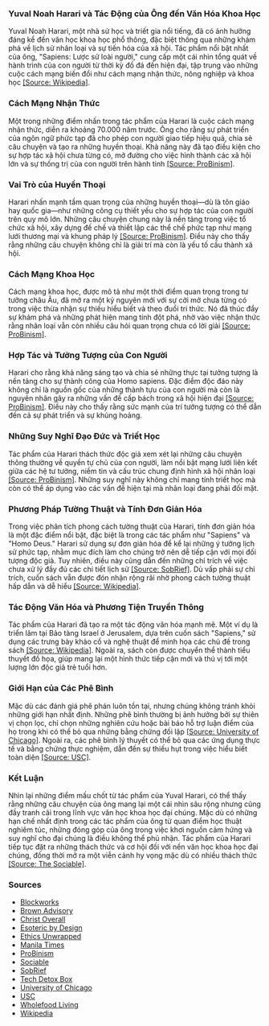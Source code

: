 ### Yuval Noah Harari và Tác Động của Ông đến Văn Hóa Khoa Học

Yuval Noah Harari, một nhà sử học và triết gia nổi tiếng, đã có ảnh hưởng đáng kể đến văn học khoa học phổ thông, đặc biệt thông qua những khám phá về lịch sử nhân loại và sự tiến hóa của xã hội. Tác phẩm nổi bật nhất của ông, "Sapiens: Lược sử loài người," cung cấp một cái nhìn tổng quát về hành trình của con người từ thời kỳ đồ đá đến hiện đại, tập trung vào những cuộc cách mạng biến đổi như cách mạng nhận thức, nông nghiệp và khoa học <a href="https://en.wikipedia.org/wiki/Sapiens:_A_Brief_History_of_Humankind">[Source: Wikipedia]</a>.

### Cách Mạng Nhận Thức

Một trong những điểm nhấn trong tác phẩm của Harari là cuộc cách mạng nhận thức, diễn ra khoảng 70.000 năm trước. Ông cho rằng sự phát triển của ngôn ngữ phức tạp đã cho phép con người giao tiếp hiệu quả, chia sẻ câu chuyện và tạo ra những huyền thoại. Khả năng này đã tạo điều kiện cho sự hợp tác xã hội chưa từng có, mở đường cho việc hình thành các xã hội lớn và sự thống trị của con người trên hành tinh <a href="https://www.probinism.com/sapiens-the-book-of-three-pivotal-revolutions/">[Source: ProBinism]</a>.

### Vai Trò của Huyền Thoại

Harari nhấn mạnh tầm quan trọng của những huyền thoại—dù là tôn giáo hay quốc gia—như những công cụ thiết yếu cho sự hợp tác của con người trên quy mô lớn. Những câu chuyện chung này là nền tảng trong việc tổ chức xã hội, xây dựng đế chế và thiết lập các thể chế phức tạp như mạng lưới thương mại và khung pháp lý <a href="https://www.probinism.com/sapiens-the-book-of-three-pivotal-revolutions/">[Source: ProBinism]</a>. Điều này cho thấy rằng những câu chuyện không chỉ là giải trí mà còn là yếu tố cấu thành xã hội.

### Cách Mạng Khoa Học

Cách mạng khoa học, được mô tả như một thời điểm quan trọng trong tư tưởng châu Âu, đã mở ra một kỷ nguyên mới với sự cởi mở chưa từng có trong việc thừa nhận sự thiếu hiểu biết và theo đuổi tri thức. Nó đã thúc đẩy sự khám phá và những phát hiện mang tính đột phá, nhờ vào việc nhận thức rằng nhân loại vẫn còn nhiều câu hỏi quan trọng chưa có lời giải <a href="https://www.probinism.com/sapiens-the-book-of-three-pivotal-revolutions/">[Source: ProBinism]</a>.

### Hợp Tác và Tưởng Tượng của Con Người

Harari cho rằng khả năng sáng tạo và chia sẻ những thực tại tưởng tượng là nền tảng cho sự thành công của Homo sapiens. Đặc điểm độc đáo này không chỉ là nguồn gốc của những thành tựu của con người mà còn là nguyên nhân gây ra những vấn đề cấp bách trong xã hội hiện đại <a href="https://www.probinism.com/sapiens-the-book-of-three-pivotal-revolutions/">[Source: ProBinism]</a>. Điều này cho thấy rằng sức mạnh của trí tưởng tượng có thể dẫn đến cả sự phát triển và sự khủng hoảng.

### Những Suy Nghĩ Đạo Đức và Triết Học

Tác phẩm của Harari thách thức độc giả xem xét lại những câu chuyện thông thường về quyền tự chủ của con người, làm nổi bật mạng lưới liên kết giữa các hệ tư tưởng, niềm tin và cấu trúc chung định hình xã hội nhân loại <a href="https://www.probinism.com/sapiens-the-book-of-three-pivotal-revolutions/">[Source: ProBinism]</a>. Những suy nghĩ này không chỉ mang tính triết học mà còn có thể áp dụng vào các vấn đề hiện tại mà nhân loại đang phải đối mặt.

### Phương Pháp Tường Thuật và Tính Đơn Giản Hóa

Trong việc phân tích phong cách tường thuật của Harari, tính đơn giản hóa là một đặc điểm nổi bật, đặc biệt là trong các tác phẩm như "Sapiens" và "Homo Deus." Harari sử dụng sự đơn giản hóa để kể lại những ý tưởng lịch sử phức tạp, nhằm mục đích làm cho chúng trở nên dễ tiếp cận với mọi đối tượng độc giả. Tuy nhiên, điều này cũng dẫn đến những chỉ trích về việc chưa xử lý đầy đủ các chi tiết lịch sử <a href="https://sobrief.com/books/sapiens">[Source: SobRief]</a>. Dù vấp phải sự chỉ trích, cuốn sách vẫn được đón nhận rộng rãi nhờ phong cách tường thuật hấp dẫn và dễ hiểu <a href="https://en.wikipedia.org/wiki/Sapiens:_A_Brief_History_of_Humankind">[Source: Wikipedia]</a>.

### Tác Động Văn Hóa và Phương Tiện Truyền Thông

Tác phẩm của Harari đã tạo ra một tác động văn hóa mạnh mẽ. Một ví dụ là triển lãm tại Bảo tàng Israel ở Jerusalem, dựa trên cuốn sách "Sapiens," sử dụng các trưng bày khảo cổ và nghệ thuật để minh họa các chủ đề trong sách <a href="https://en.wikipedia.org/wiki/Sapiens:_A_Brief_History_of_Humankind">[Source: Wikipedia]</a>. Ngoài ra, sách còn được chuyển thể thành tiểu thuyết đồ họa, giúp mang lại một hình thức tiếp cận mới và thú vị tới một lượng lớn độc giả trẻ tuổi hơn.

### Giới Hạn của Các Phê Bình

Mặc dù các đánh giá phê phán luôn tồn tại, nhưng chúng không tránh khỏi những giới hạn nhất định. Những phê bình thường bị ảnh hưởng bởi sự thiên vị chọn lọc, chỉ chọn những nghiên cứu hoặc bài báo hỗ trợ luận điểm của họ trong khi có thể bỏ qua những bằng chứng đối lập <a href="https://www.journals.uchicago.edu/doi/10.1093/bjps/axz029">[Source: University of Chicago]</a>. Ngoài ra, các phê bình lý thuyết có thể bỏ qua các ứng dụng thực tế và bằng chứng thực nghiệm, dẫn đến sự thiếu hụt trong việc hiểu biết toàn diện <a href="https://libguides.usc.edu/writingguide/limitations">[Source: USC]</a>.

### Kết Luận

Nhìn lại những điểm mấu chốt từ tác phẩm của Yuval Harari, có thể thấy rằng những câu chuyện của ông mang lại một cái nhìn sâu rộng nhưng cũng đầy tranh cãi trong lĩnh vực văn học khoa học đại chúng. Mặc dù có những hạn chế nhất định trong các tác phẩm của ông từ quan điểm học thuật nghiêm túc, những đóng góp của ông trong việc khơi nguồn cảm hứng và suy nghĩ cho đại chúng là điều không thể phủ nhận. Tác phẩm của Harari tiếp tục đặt ra những thách thức và cơ hội đối với nền văn học khoa học đại chúng, đồng thời mở ra một viễn cảnh hy vọng mặc dù có nhiều thách thức <a href="https://crpe.substack.com/p/hararis-nexus-and-wallace-and-gromit">[Source: The Sociable]</a>.

### Sources
- [Blockworks](https://blockworks.co/newsletter/daily/issue/post_932c803d-2654-44a9-a731-457b0080eb2e)
- [Brown Advisory](https://www.brownadvisory.com/intl/insights/equity-beat-assessing-our-advantages-era-ai)
- [Christ Overall](https://christoverall.com/article/concise/encore-yuval-harari-getting-to-know-the-enemy-of-humanity/)
- [Esoteric by Design](https://esotericbydesign.substack.com/p/what-information-is-and-what-it-is)
- [Ethics Unwrapped](https://ethicsunwrapped.utexas.edu/techno-optimist-or-ai-doomer-consequentialism-and-the-ethics-of-ai)
- [Manila Times](https://www.manilatimes.net/2025/02/11/business/top-business/finding-meaning-and-truth-in-information-management/2053210)
- [ProBinism](https://www.probinism.com/sapiens-the-book-of-three-pivotal-revolutions/)
- [Sociable](https://sociable.co/military-technology/darpa-enhance-cognitive-performance-sleep-neurotech/)
- [SobRief](https://sobrief.com/books/sapiens)
- [Tech Detox Box](https://www.techdetoxbox.com/digital-wellbeing/digital-ethics-in-responsible-tech/)
- [University of Chicago](https://www.journals.uchicago.edu/doi/10.1093/bjps/axz029)
- [USC](https://libguides.usc.edu/writingguide/limitations)
- [Wholefood Living](https://wholefoodliving.life/understanding-confirmation-bias-and-why-it-keeps-beating-us-up/)
- [Wikipedia](https://en.wikipedia.org/wiki/Sapiens:_A_Brief_History_of_Humankind)